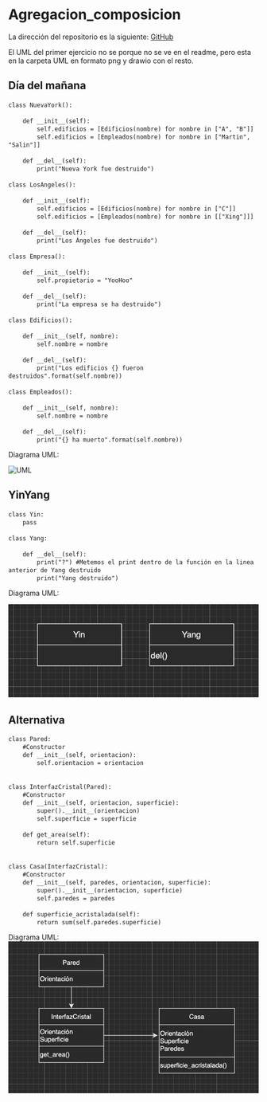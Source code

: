 # Agregacion_composicion
La dirección del repositorio es la siguiente: [GitHub](https://github.com/pelahumi/Agregacion_composicion)

El UML del primer ejercicio no se porque no se ve en el readme, pero esta en la carpeta UML en formato png y drawio con el resto.

## Día del mañana
```python3
class NuevaYork():

    def __init__(self):
        self.edificios = [Edificios(nombre) for nombre in ["A", "B"]]
        self.edificios = [Empleados(nombre) for nombre in ["Martin", "Salin"]]

    def __del__(self):
        print("Nueva York fue destruido")

class LosAngeles():

    def __init__(self):
        self.edificios = [Edificios(nombre) for nombre in ["C"]]
        self.edificios = [Empleados(nombre) for nombre in [["Xing"]]]

    def __del__(self):
        print("Los Ángeles fue destruido")

class Empresa():

    def __init__(self):
        self.propietario = "YooHoo"
    
    def __del__(self):
        print("La empresa se ha destruido")
    
class Edificios():

    def __init__(self, nombre):
        self.nombre = nombre
    
    def __del__(self):
        print("Los edificios {} fueron destruidos".format(self.nombre))

class Empleados():

    def __init__(self, nombre):
        self.nombre = nombre
    
    def __del__(self):
        print("{} ha muerto".format(self.nombre))
```

Diagrama UML:

![UML](https://github.com/pelahumi/Agregacion_composicion/blob/main/UML/Dia%20del%20mañana.png)

## YinYang
```python3
class Yin: 
    pass 

class Yang:
 
    def __del__(self): 
        print("?") #Metemos el print dentro de la función en la linea anterior de Yang destruido
        print("Yang destruido") 
```

Diagrama UML:

![UML](https://github.com/pelahumi/Agregacion_composicion/blob/main/UML/YinYang.png)

## Alternativa
```python3
class Pared:
    #Constructor
    def __init__(self, orientacion):
        self.orientacion = orientacion


class InterfazCristal(Pared):
    #Constructor
    def __init__(self, orientacion, superficie):
        super().__init__(orientacion) 
        self.superficie = superficie

    def get_area(self):
        return self.superficie


class Casa(InterfazCristal):
    #Constructor
    def __init__(self, paredes, orientacion, superficie):
        super().__init__(orientacion, superficie)
        self.paredes = paredes
    
    def superficie_acristalada(self):
        return sum(self.paredes.superficie)
```

Diagrama UML:
![UML](https://github.com/pelahumi/Agregacion_composicion/blob/main/UML/Alternativa.png)


